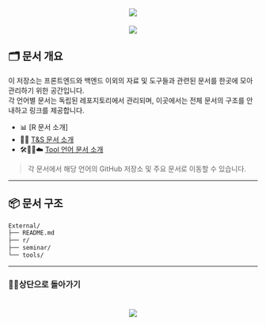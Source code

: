 <h1 align="center">
        <a href="https://github.com/skwjdgh">
    <img align="center" src="https://img.shields.io/badge/goto-Main-green.svg" />
  </a>
</h1>

<p align="center">
  <img align="center" src="https://capsule-render.vercel.app/api?type=blur&height=200&color=gradient&text=External&descAlign=59&section=header">


## 🗂 문서 개요

이 저장소는 프론트엔드와 백엔드 이외의 자료 및 도구들과 관련된 문서를 한곳에 모아 관리하기 위한 공간입니다.  
각 언어별 문서는 독립된 레포지토리에서 관리되며, 이곳에서는 전체 문서의 구조를 안내하고 링크를 제공합니다.


- 📊 [R 문서 소개]
- 🧑‍🏫 [T&S 문서 소개](https://github.com/skwjdgh/Theory-and-Seminar)
- 🛠️🧩🐳☁️ [Tool 언어 문서 소개](https://github.com/skwjdgh/Tools)


> 각 문서에서 해당 언어의 GitHub 저장소 및 주요 문서로 이동할 수 있습니다.

---

## 📦 문서 구조

```bash
External/
├── README.md
├── r/
├── seminar/ 
└── tools/

```
---

###  👨‍💻상단으로 돌아가기
<h1 align="center">
        <a href="https://github.com/skwjdgh/External">
    <img align="center" src="https://img.shields.io/badge/backto-Top-green.svg" />
  </a>
</h1>
